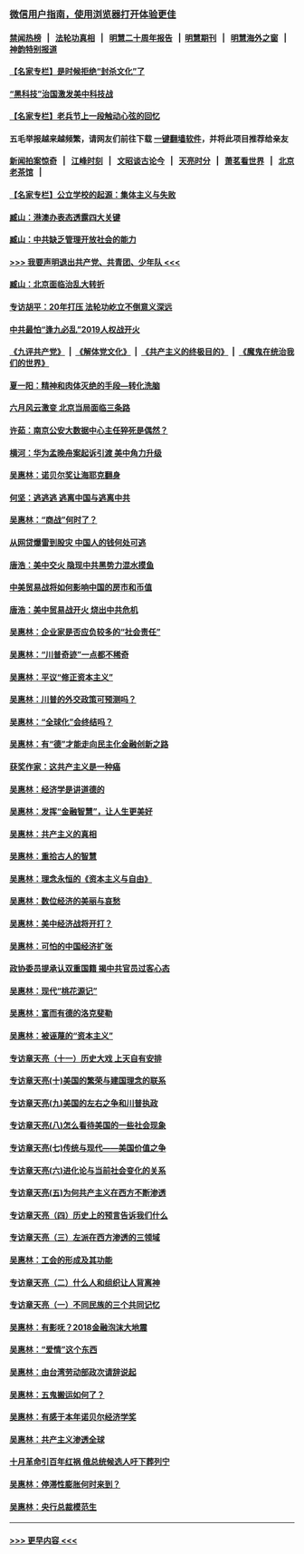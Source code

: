 ### [微信用户指南，使用浏览器打开体验更佳](https://github.com/gfw-breaker/banned-news1/blob/master/indexes/wechat-guide.md?t=0)
#### [禁闻热榜](热点新闻.md?t=0)  &nbsp;&nbsp;|&nbsp;&nbsp; [法轮功真相](https://github.com/gfw-breaker/truth/blob/master/README.md?t=0) &nbsp;&nbsp;|&nbsp;&nbsp; [明慧二十周年报告](https://github.com/gfw-breaker/mh-reports/blob/master/README.md?t=0) &nbsp;&nbsp;|&nbsp;&nbsp;[明慧期刊](https://github.com/gfw-breaker/mh-qikan) &nbsp;&nbsp;|&nbsp;&nbsp; [明慧海外之窗](https://github.com/gfw-breaker/mh-news/blob/master/README.md?t=0) &nbsp;&nbsp;|&nbsp;&nbsp; [神韵特别报道](https://github.com/gfw-breaker/mh-news/blob/master/shenyun.md?t=0)
#### [【名家专栏】是时候拒绝“封杀文化”了](../pages/nsc423/n11814093.md?t=02101144) 
#### [“黑科技”治国激发美中科技战](../pages/nsc423/n11638056.md?t=02101144) 
#### [【名家专栏】老兵节上一段触动心弦的回忆](../pages/nsc423/n11646016.md?t=02101144) 
#### 五毛举报越来越频繁，请网友们前往下载 [一键翻墙软件](https://github.com/gfw-breaker/ssr-accounts)，并将此项目推荐给亲友
#### [新闻拍案惊奇](https://github.com/gfw-breaker/banned-news1/blob/master/pages/link4.md) &nbsp;&nbsp;|&nbsp;&nbsp; [江峰时刻](https://github.com/gfw-breaker/banned-news1/blob/master/pages/link4.md) &nbsp;&nbsp;|&nbsp;&nbsp; [文昭谈古论今](https://github.com/gfw-breaker/banned-news1/blob/master/pages/link4.md) &nbsp;&nbsp;|&nbsp;&nbsp; [天亮时分](https://github.com/gfw-breaker/banned-news1/blob/master/pages/link4.md) &nbsp;&nbsp;|&nbsp;&nbsp; [萧茗看世界](https://github.com/gfw-breaker/banned-news1/blob/master/pages/link4.md) &nbsp;&nbsp;|&nbsp;&nbsp; [北京老茶馆](https://github.com/gfw-breaker/banned-news1/blob/master/pages/link4.md) &nbsp;&nbsp;|&nbsp;&nbsp; 
#### [【名家专栏】公立学校的起源：集体主义与失败](../pages/nsc423/n11601833.md?t=02101144) 
#### [臧山：港澳办表态透露四大关键](../pages/nsc423/n11421628.md?t=02101144) 
#### [臧山：中共缺乏管理开放社会的能力](../pages/nsc423/n11407457.md?t=02101144) 
#### [>>> 我要声明退出共产党、共青团、少年队 <<<](https://github.com/begood0513/goodnews/blob/master/quit/letter.md) 
#### [臧山：北京面临治乱大转折](../pages/nsc423/n11406895.md?t=02101144) 
#### [专访胡平：20年打压 法轮功屹立不倒意义深远](../pages/nsc423/n11398800.md?t=02101144) 
#### [中共最怕“逢九必乱”2019人权战开火](../pages/nsc423/n11385248.md?t=02101144) 
#### [《九评共产党》](https://github.com/begood0513/9ping.md/blob/master/README.md) &nbsp;|&nbsp; [《解体党文化》](../../../../jtdwh.md/blob/master/README.md)  &nbsp;|&nbsp; [《共产主义的终极目的》](../../../../gczydzjmd.md/blob/master/README.md) &nbsp;|&nbsp; [《魔鬼在统治我们的世界》](../../../../mgztzwmdsj.md/blob/master/README.md) 
#### [夏一阳：精神和肉体灭绝的手段—转化洗脑](../pages/nsc423/n11368250.md?t=02101144) 
#### [六月风云激变 北京当局面临三条路](../pages/nsc423/n11313668.md?t=02101144) 
#### [许茹：南京公安大数据中心主任猝死是偶然？](../pages/nsc423/n11064744.md?t=02101144) 
#### [横河：华为孟晚舟案起诉引渡 美中角力升级](../pages/nsc423/n11027230.md?t=02101144) 
#### [吴惠林：诺贝尔奖让海耶克翻身](../pages/nsc423/n10890049.md?t=02101144) 
#### [何坚：逃逃逃 逃离中国与逃离中共](../pages/nsc423/n10592891.md?t=02101144) 
#### [吴惠林：“商战”何时了？](../pages/nsc423/n10573558.md?t=02101144) 
#### [从网贷爆雷到股灾 中国人的钱何处可逃](../pages/nsc423/n10572800.md?t=02101144) 
#### [唐浩：美中交火 隐现中共黑势力混水摸鱼](../pages/nsc423/n10544040.md?t=02101144) 
#### [中美贸易战将如何影响中国的房市和币值](../pages/nsc423/n10543697.md?t=02101144) 
#### [唐浩：美中贸易战开火 烧出中共危机](../pages/nsc423/n10540126.md?t=02101144) 
#### [吴惠林：企业家是否应负较多的“社会责任”](../pages/nsc423/n10535022.md?t=02101144) 
#### [吴惠林：“川普奇迹”一点都不稀奇](../pages/nsc423/n10512808.md?t=02101144) 
#### [吴惠林：平议“修正资本主义”](../pages/nsc423/n10495724.md?t=02101144) 
#### [吴惠林：川普的外交政策可预测吗？](../pages/nsc423/n10462387.md?t=02101144) 
#### [吴惠林：“全球化”会终结吗？](../pages/nsc423/n10452838.md?t=02101144) 
#### [吴惠林：有“德”才能走向民主化金融创新之路](../pages/nsc423/n10432292.md?t=02101144) 
#### [获奖作家：这共产主义是一种癌](../pages/nsc423/n10431541.md?t=02101144) 
#### [吴惠林：经济学是讲道德的](../pages/nsc423/n10398014.md?t=02101144) 
#### [吴惠林：发挥“金融智慧”，让人生更美好](../pages/nsc423/n10375019.md?t=02101144) 
#### [吴惠林：共产主义的真相](../pages/nsc423/n10351394.md?t=02101144) 
#### [吴惠林：重拾古人的智慧](../pages/nsc423/n10337691.md?t=02101144) 
#### [吴惠林：理念永恒的《资本主义与自由》](../pages/nsc423/n10316274.md?t=02101144) 
#### [吴惠林：数位经济的美丽与哀愁](../pages/nsc423/n10292946.md?t=02101144) 
#### [吴惠林：美中经济战将开打？](../pages/nsc423/n10258825.md?t=02101144) 
#### [吴惠林：可怕的中国经济扩张](../pages/nsc423/n10219147.md?t=02101144) 
#### [政协委员提承认双重国籍 揭中共官员过客心态](../pages/nsc423/n10208809.md?t=02101144) 
#### [吴惠林：现代“桃花源记”](../pages/nsc423/n10185234.md?t=02101144) 
#### [吴惠林：富而有德的洛克斐勒](../pages/nsc423/n10142264.md?t=02101144) 
#### [吴惠林：被诬蔑的“资本主义”](../pages/nsc423/n10124816.md?t=02101144) 
#### [专访章天亮（十一）历史大戏 上天自有安排](../pages/nsc423/n10094905.md?t=02101144) 
#### [专访章天亮(十)美国的繁荣与建国理念的联系](../pages/nsc423/n10094899.md?t=02101144) 
#### [专访章天亮(九)美国的左右之争和川普执政](../pages/nsc423/n10094889.md?t=02101144) 
#### [专访章天亮(八)怎么看待美国的一些社会现象](../pages/nsc423/n10094857.md?t=02101144) 
#### [专访章天亮(七)传统与现代——美国价值之争](../pages/nsc423/n10093140.md?t=02101144) 
#### [专访章天亮(六)进化论与当前社会变化的关系](../pages/nsc423/n10092036.md?t=02101144) 
#### [专访章天亮(五)为何共产主义在西方不断渗透](../pages/nsc423/n10083620.md?t=02101144) 
#### [专访章天亮（四）历史上的预言告诉我们什么](../pages/nsc423/n10083606.md?t=02101144) 
#### [专访章天亮（三）左派在西方渗透的三领域](../pages/nsc423/n10081115.md?t=02101144) 
#### [吴惠林：工会的形成及其功能](../pages/nsc423/n10080633.md?t=02101144) 
#### [专访章天亮（二）什么人和组织让人背离神](../pages/nsc423/n10076637.md?t=02101144) 
#### [专访章天亮（一）不同民族的三个共同记忆](../pages/nsc423/n10074188.md?t=02101144) 
#### [吴惠林：有影呒？2018金融泡沫大地震](../pages/nsc423/n10040534.md?t=02101144) 
#### [吴惠林：“爱情”这个东西](../pages/nsc423/n10019423.md?t=02101144) 
#### [吴惠林：由台湾劳动部政次请辞说起](../pages/nsc423/n9979679.md?t=02101144) 
#### [吴惠林：五鬼搬运如何了？](../pages/nsc423/n9925338.md?t=02101144) 
#### [吴惠林：有感于本年诺贝尔经济学奖](../pages/nsc423/n9871883.md?t=02101144) 
#### [吴惠林：共产主义渗透全球](../pages/nsc423/n9812748.md?t=02101144) 
#### [十月革命引百年红祸 俄总统候选人吁下葬列宁](../pages/nsc423/n9810182.md?t=02101144) 
#### [吴惠林：停滞性膨胀何时来到？](../pages/nsc423/n9764136.md?t=02101144) 
#### [吴惠林：央行总裁模范生](../pages/nsc423/n9728134.md?t=02101144) 

----
#### [ >>> 更早内容 <<< ](../indexes/nsc423-earlier.md)
